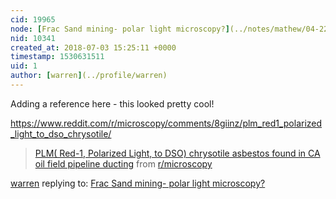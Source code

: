 ```yaml
---
cid: 19965
node: [Frac Sand mining- polar light microscopy?](../notes/mathew/04-22-2014/frac-sand-mining)
nid: 10341
created_at: 2018-07-03 15:25:11 +0000
timestamp: 1530631511
uid: 1
author: [warren](../profile/warren)
---
```


Adding a reference here - this looked pretty cool! 

https://www.reddit.com/r/microscopy/comments/8giinz/plm_red1_polarized_light_to_dso_chrysotile/

<blockquote class="reddit-card" data-card-created="1530631281"><a href="https://www.reddit.com/r/microscopy/comments/8giinz/plm_red1_polarized_light_to_dso_chrysotile/">PLM( Red-1, Polarized Light, to DSO) chrysotile asbestos found in CA oil field pipeline ducting</a> from <a href="http://www.reddit.com/r/microscopy">r/microscopy</a></blockquote>
<script async src="//embed.redditmedia.com/widgets/platform.js" charset="UTF-8"></script>

[warren](../profile/warren) replying to: [Frac Sand mining- polar light microscopy?](../notes/mathew/04-22-2014/frac-sand-mining)

